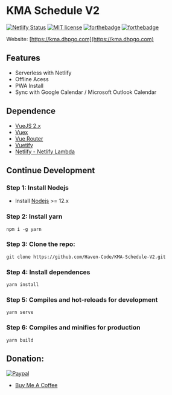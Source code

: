
# KMA Schedule V2
[![Netlify Status](https://api.netlify.com/api/v1/badges/4b0ebbc3-a651-4e60-a105-22833234fd82/deploy-status)](https://app.netlify.com/sites/kma-schedule-remaster/deploys) [![MIT license](https://img.shields.io/badge/License-MIT-blue.svg)](https://hv-iss-tracking.netlify.app/)
[![forthebadge](https://forthebadge.com/images/badges/built-with-love.svg)](https://forthebadge.com) [![forthebadge](https://forthebadge.com/images/badges/made-with-vue.svg)](https://forthebadge.com)

Website: [https://kma.dhpgo.com](https://kma.dhpgo.com)

## Features

 - Serverless with Netlify
 - Offline Acess
 - PWA Install
 - Sync with Google Calendar / Microsoft Outlook Calendar

## Dependence
- [VueJS 2.x](https://vuejs.org/)
- [Vuex](https://vuex.vuejs.org/)
- [Vue Router](https://router.vuejs.org/)
- [Vuetify](https://vuetifyjs.com/)
- [Netlify - Netlify Lambda](https://www.netlify.com/)

## Continue Development
### Step 1: Install Nodejs
- Install [Nodejs](https://nodejs.org/) >= 12.x

### Step 2: Install yarn

    npm i -g yarn

### Step 3: Clone the repo:

    git clone https://github.com/Haven-Code/KMA-Schedule-V2.git

### Step 4: Install dependences
```
yarn install
```

### Step 5: Compiles and hot-reloads for development
```
yarn serve
```

### Step 6: Compiles and minifies for production
```
yarn build
```

## Donation:
[<img src="https://img.shields.io/badge/paypal-%2300457C.svg?&style=for-the-badge&logo=paypal&logoColor=white" title="Paypal" alt="Paypal"/>](paypal.me/phuchptty)

 - [Buy Me A Coffee](buymeacoff.ee/phuchptty)
